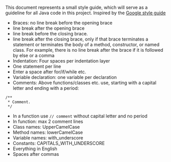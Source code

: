 This document represents a small style guide, which will serve as a guideline for all Java code in this project. Inspired by the [Google style guide](https://google.github.io/styleguide/javaguide.html#s4.1-braces)


- Braces: no line break before the opening brace
- line break after the opening brace
- line break before the closing brace.
- line break after the closing brace, only if that brace terminates a statement or terminates the body of a method, constructor, or named class. For example, there is no line break after the brace if it is followed by else or a comma
- Indentation: Four spaces per indentation layer
- One statement per line
- Enter a space after for/if/while etc.
- Variable declaration: one variable per declaration
- Comments: Above functions/classes etc. use, starting with a capital letter and ending with a period:   
```
/**
 * Comment.
 */
```
- In a function use `// comment` without capital letter and no period
- In function: max 2 comment lines
- Class names: UpperCamelCase
- Method names: lowerCamelCase
- Variable names: with_underscore
- Constants: CAPITALS_WITH_UNDERSCORE
- Everything in English
- Spaces after commas
